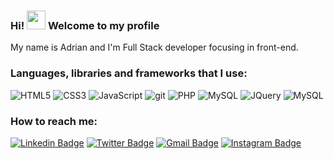 ### Hi! <img src="https://raw.githubusercontent.com/MartinHeinz/MartinHeinz/master/wave.gif" width="30px"> Welcome to my profile

My name is Adrian and I'm Full Stack developer focusing in front-end. <br/>

### Languages, libraries and frameworks that I use:

![HTML5](https://img.shields.io/badge/html%205-grey?style=for-the-badge&logo=html5&logoColor=white&labelColor=7159c1)
![CSS3](https://img.shields.io/badge/css%203-grey?style=for-the-badge&logo=css3&logoColor=white&labelColor=7159c1)
![JavaScript](https://img.shields.io/badge/-JavaScript-grey?style=for-the-badge&logo=javascript&logoColor=white&labelColor=7159c1)
![git](https://img.shields.io/badge/-git-grey?style=for-the-badge&logo=git&logoColor=white&labelColor=7159c1)
![PHP](https://img.shields.io/badge/-php-grey?style=for-the-badge&logo=php&logoColor=white&labelColor=7159c1)
![MySQL](https://img.shields.io/badge/-mysql-grey?style=for-the-badge&logo=mysql&logoColor=white&labelColor=7159c1)
![JQuery](https://img.shields.io/badge/-jquery-grey?style=for-the-badge&logo=jquery&logoColor=white&labelColor=7159c1)
![MySQL](https://img.shields.io/badge/-mysql-grey?style=for-the-badge&logo=mysql&logoColor=white&labelColor=7159c1)

### How to reach me:
[![Linkedin Badge](https://img.shields.io/badge/-LinkedIn-7159c1?style=flat-square&logo=Linkedin&logoColor=white&link=https://www.linkedin.com/in/adrknapp/)](https://www.linkedin.com/in/adrknapp/)
[![Twitter Badge](https://img.shields.io/badge/-Twitter-7159c1?style=flat-square&labelColor=7159c1&logo=twitter&logoColor=white&link=https://twitter.com/vibeknapp)](https://twitter.com/vibeknapp)
[![Gmail Badge](https://img.shields.io/badge/-Gmail-7159c1?style=flat-square&logo=Gmail&logoColor=white&link=mailto:adrknapp@gmail.com)](mailto:adrknapp@gmail.com)
[![Instagram Badge](https://img.shields.io/badge/-Instagram-7159c1?style=flat-square&labelColor=7159c1&logo=instagram&logoColor=white&link=https://www.instagram.com/vibeknapp/)](https://www.instagram.com/vibeknapp/)
